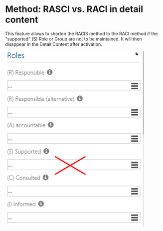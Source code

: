 # Method: RASCI vs. RACI in detail content

This feature allows to shorten the RACIS method to the RACI method if the "supported" (S) Role or Group are not to be maintained. It will then disappear in the Detail Content after activation.

![screen](../media/RACI.png)
